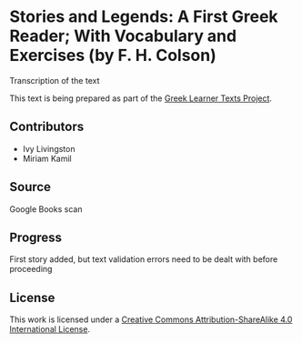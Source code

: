 # Stories and Legends: A First Greek Reader; With Vocabulary and Exercises (by F. H. Colson)

Transcription of the text

This text is being prepared as part of the [Greek Learner Texts Project](https://greek-learner-texts.org/).

## Contributors

* Ivy Livingston
* Miriam Kamil

## Source

Google Books scan

## Progress

First story added, but text validation errors need to be dealt with before proceeding

## License

This work is licensed under a [Creative Commons Attribution-ShareAlike 4.0 International License](http://creativecommons.org/licenses/by-sa/4.0/).
